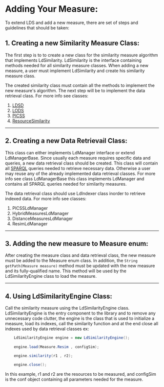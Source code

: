 # Adding Your Measure:
To extend LDS and add a new measure, there are set of steps and guidelines that should be taken:

## 1. Creating a new Similarity Measure Class:
The first step is to to create a new class for the similarity measure algorithm that implements LdSimilarity. LdSimilarity is the interface containing methods needed for all similarity measure classes. When adding a new measure, a user must implement LdSimilarity and create his similarity measure class. 

The created similarity class must contain all the methods to implement the new measure's algorithm. The next step will be to implement the data retrieval class. For more info see classes:
1. [LDSD](./src/main/java/lds/measures/ldsd/LDSD.java)
2. [LODS](./src/main/java/lds/measures/lods/LODS.java)
3. [PICSS](./src/main/java/lds/measures/picss/PICSS.java)
4. [ResourceSimilarity](./src/main/java/lds/measures/resim/ResourceSimilarity.java)

- - -

## 2. Creating a new Data Retrievail Class:
This class can either implements LdManager interface or extend LdManagerBase. Since usually each measure requires specific data and queries, a new data retrieval class should be created. This class will contain all [SPARQL](https://www.w3.org/TR/rdf-sparql-query/) queries needed to retrieve necessary data. Otherwise a user may reuse any of the already implemented data retrieval classes. For more info see class LdManagerBase this class implements LdManager and contains all SPARQL queries needed for similarity measures.

The data retrieval class should use LdIndexer class inorder to retrieve indexed data. For more info see classes:
1. PICSSLdManager
2. HybridMeasuresLdManager
3. DistanceMeasuresLdManager
4. ResimLdManager

- - -

## 3. Adding the new measure to Measure enum:
After creating the measure class and data retrieval class, the new measure must be added to the Measure enum class. In addition, the `String getPath(Measure measure)` method must be updated with the new measure and its fully-qualified name. This method will be used by the LdSimilarityEngine class to load the measure.

- - -

## 4. Using LdSimilarityEngine Class:
Call the similarity measure using the LdSimilarityEngine class. LdSimilarityEngine is the entry component to the library and to remove any unnecessary code clutter, the engine is the class that is used to initialize a measure, load its indexes, call the similarity function and at the end close all indexes used by data retrieval classes ex:

```java
    LdSimilarityEngine engine = new LdSimilarityEngine();
    
    engine.load(Measure.Resim , configSim);

    engine.similarity(r1 , r2);

    engine.close();
```
In this example, r1 and r2 are the resources to be measured, and configSim is the conf object containing all parameters needed for the measure.
